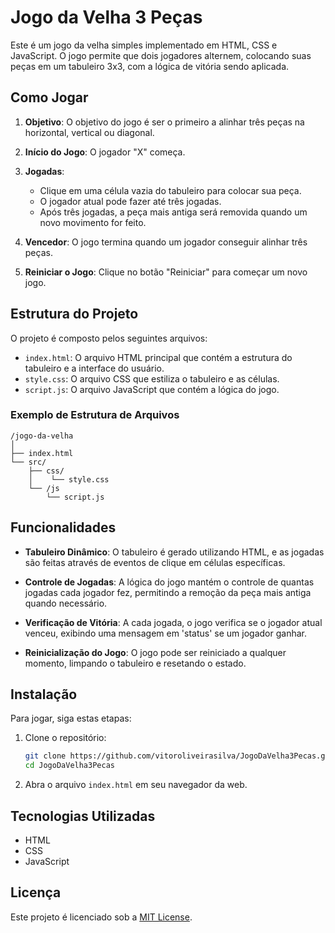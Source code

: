 # Jogo da Velha 3 Peças

Este é um jogo da velha simples implementado em HTML, CSS e JavaScript. O jogo permite que dois jogadores alternem, colocando suas peças em um tabuleiro 3x3, com a lógica de vitória sendo aplicada.

## Como Jogar

1. **Objetivo**: O objetivo do jogo é ser o primeiro a alinhar três peças na horizontal, vertical ou diagonal.

2. **Início do Jogo**: O jogador "X" começa.

3. **Jogadas**:
   - Clique em uma célula vazia do tabuleiro para colocar sua peça.
   - O jogador atual pode fazer até três jogadas.
   - Após três jogadas, a peça mais antiga será removida quando um novo movimento for feito.

4. **Vencedor**: O jogo termina quando um jogador conseguir alinhar três peças.

5. **Reiniciar o Jogo**: Clique no botão "Reiniciar" para começar um novo jogo.

## Estrutura do Projeto

O projeto é composto pelos seguintes arquivos:

- `index.html`: O arquivo HTML principal que contém a estrutura do tabuleiro e a interface do usuário.
- `style.css`: O arquivo CSS que estiliza o tabuleiro e as células.
- `script.js`: O arquivo JavaScript que contém a lógica do jogo.

### Exemplo de Estrutura de Arquivos

```
/jogo-da-velha
│
├── index.html
└── src/
    ├── css/
    │    └── style.css
    └── /js
        └── script.js
```

## Funcionalidades

- **Tabuleiro Dinâmico**: O tabuleiro é gerado utilizando HTML, e as jogadas são feitas através de eventos de clique em células específicas.

- **Controle de Jogadas**: A lógica do jogo mantém o controle de quantas jogadas cada jogador fez, permitindo a remoção da peça mais antiga quando necessário.

- **Verificação de Vitória**: A cada jogada, o jogo verifica se o jogador atual venceu, exibindo uma mensagem em 'status' se um jogador ganhar.

- **Reinicialização do Jogo**: O jogo pode ser reiniciado a qualquer momento, limpando o tabuleiro e resetando o estado.

## Instalação

Para jogar, siga estas etapas:

1. Clone o repositório:
   ```bash
   git clone https://github.com/vitoroliveirasilva/JogoDaVelha3Pecas.git
   cd JogoDaVelha3Pecas
   ```

2. Abra o arquivo `index.html` em seu navegador da web.

## Tecnologias Utilizadas

- HTML
- CSS
- JavaScript

## Licença

Este projeto é licenciado sob a [MIT License](LICENSE).
